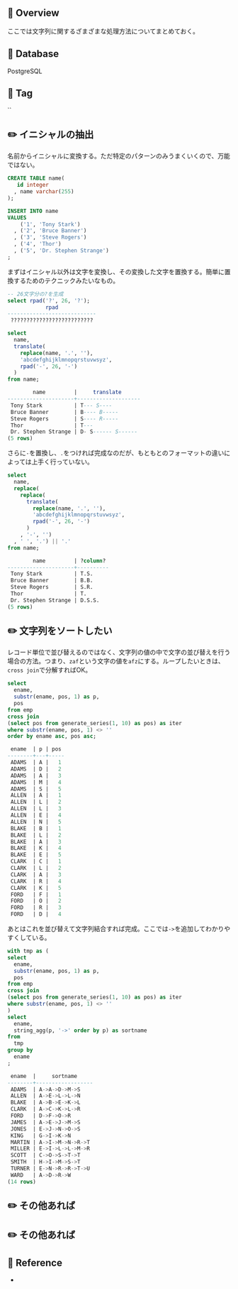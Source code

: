 ## :memo: Overview

ここでは文字列に関するざまざまな処理方法についてまとめておく。

## :floppy_disk: Database

PostgreSQL

## :bookmark: Tag

``

## :pencil2: イニシャルの抽出

名前からイニシャルに変換する。ただ特定のパターンのみうまくいくので、万能ではない。

```sql
CREATE TABLE name(
   id integer
  , name varchar(255)
);

INSERT INTO name
VALUES
    ('1', 'Tony Stark')
  , ('2', 'Bruce Banner')
  , ('3', 'Steve Rogers')
  , ('4', 'Thor')
  , ('5', 'Dr. Stephen Strange')
;
```

まずはイニシャル以外は文字を変換し、その変換した文字を置換する。簡単に置換するためのテクニックみたいなもの。

```sql
-- 26文字分の?を生成
select rpad('?', 26, '?');
            rpad
----------------------------
 ??????????????????????????

select
  name,
  translate(
    replace(name, '.', ''),
    'abcdefghijklmnopqrstuvwsyz',
    rpad('-', 26, '-')
  )
from name;

        name         |     translate
---------------------+--------------------
 Tony Stark          | T--- S----
 Bruce Banner        | B---- B-----
 Steve Rogers        | S---- R-----
 Thor                | T---
 Dr. Stephen Strange | D- S------ S------
(5 rows)
```

さらに`-`を置換し、`.`をつければ完成なのだが、もともとのフォーマットの違いによっては上手く行っていない。

```sql
select
  name,
  replace(
    replace(
      translate(
        replace(name, '.', ''),
        'abcdefghijklmnopqrstuvwsyz',
        rpad('-', 26, '-')
      )
    , '-', '')
  , ' ', '.') || '.'
from name;

        name         | ?column?
---------------------+----------
 Tony Stark          | T.S.
 Bruce Banner        | B.B.
 Steve Rogers        | S.R.
 Thor                | T.
 Dr. Stephen Strange | D.S.S.
(5 rows)
```

## :pencil2: 文字列をソートしたい

レコード単位で並び替えるのではなく、文字列の値の中で文字の並び替えを行う場合の方法。つまり、`zaf`という文字の値を`afz`にする。ループしたいときは、`cross join`で分解すればOK。

```sql
select
  ename,
  substr(ename, pos, 1) as p,
  pos
from emp
cross join 
(select pos from generate_series(1, 10) as pos) as iter
where substr(ename, pos, 1) <> ''
order by ename asc, pos asc;

 ename  | p | pos
--------+---+-----
 ADAMS  | A |   1
 ADAMS  | D |   2
 ADAMS  | A |   3
 ADAMS  | M |   4
 ADAMS  | S |   5
 ALLEN  | A |   1
 ALLEN  | L |   2
 ALLEN  | L |   3
 ALLEN  | E |   4
 ALLEN  | N |   5
 BLAKE  | B |   1
 BLAKE  | L |   2
 BLAKE  | A |   3
 BLAKE  | K |   4
 BLAKE  | E |   5
 CLARK  | C |   1
 CLARK  | L |   2
 CLARK  | A |   3
 CLARK  | R |   4
 CLARK  | K |   5
 FORD   | F |   1
 FORD   | O |   2
 FORD   | R |   3
 FORD   | D |   4
```

あとはこれを並び替えて文字列結合すれば完成。ここでは`->`を追加してわかりやすくしている。


```sql
with tmp as (
select
  ename,
  substr(ename, pos, 1) as p,
  pos
from emp
cross join 
(select pos from generate_series(1, 10) as pos) as iter
where substr(ename, pos, 1) <> ''
)
select
  ename,
  string_agg(p, '->' order by p) as sortname
from
  tmp
group by
  ename
;

 ename  |     sortname
--------+------------------
 ADAMS  | A->A->D->M->S
 ALLEN  | A->E->L->L->N
 BLAKE  | A->B->E->K->L
 CLARK  | A->C->K->L->R
 FORD   | D->F->O->R
 JAMES  | A->E->J->M->S
 JONES  | E->J->N->O->S
 KING   | G->I->K->N
 MARTIN | A->I->M->N->R->T
 MILLER | E->I->L->L->M->R
 SCOTT  | C->O->S->T->T
 SMITH  | H->I->M->S->T
 TURNER | E->N->R->R->T->U
 WARD   | A->D->R->W
(14 rows)
```

## :pencil2: その他あれば


## :pencil2: その他あれば



## :closed_book: Reference

- []()
